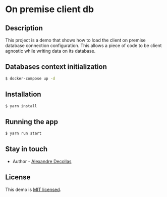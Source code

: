 # On premise client db
## Description

This project is a demo that shows how to load the client on premise database connection configuration. This allows a piece of code to be client agnostic while writing data on its database.

## Databases context initialization

```bash
$ docker-compose up -d
```

## Installation

```bash
$ yarn install
```

## Running the app

```bash
$ yarn run start
```


## Stay in touch

- Author - [Alexandre Decollas](https://alexandredecollas.com)

## License

This demo is [MIT licensed](LICENSE).
